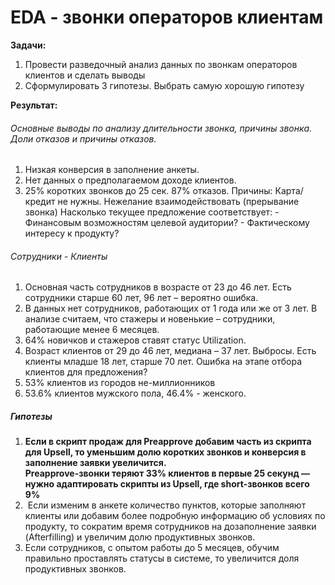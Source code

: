 # EDA  - звонки операторов клиентам

**Задачи:**
1. Провести разведочный анализ данных по звонкам операторов клиентов и сделать выводы
2. Сформулировать 3 гипотезы. Выбрать самую хорошую гипотезу


**Результат:**

###### Основные выводы по анализу длительности звонка, причины звонка. Доли отказов и причины отказов.
1. Низкая конверсия в заполнение анкеты.
2. Нет данных о предполагаемом доходе клиентов.
3. 25% коротких звонков до 25 сек. 87% отказов. Причины:  Карта/кредит не нужны. Нежелание взаимодействовать (прерывание звонка)
Насколько текущее предложение соответствует: - Финансовым возможностям целевой аудитории? - Фактическому интересу к продукту?
###### Сотрудники - Клиенты
1. Основная часть сотрудников в возрасте от 23 до 46 лет. Есть сотрудники старше 60 лет, 96 лет – вероятно ошибка.   
2. В данных нет сотрудников, работающих от 1 года или же от 3 лет. В анализе считаем, что стажеры и новенькие – сотрудники, работающие менее 6 месяцев.  
3. 64% новичков и стажеров ставят статус Utilization.  
4. Возраст клиентов от 29 до 46 лет,  медиана – 37 лет. Выбросы. Есть клиенты младше 18 лет, старше 70 лет. Ошибка на этапе отбора клиентов для предложения?
5. 53% клиентов из городов не-миллионников
6. 53.6% клиентов  мужского пола, 46.4% - женского.
   
##### Гипотезы
1.  **Если в скрипт продаж для Preapprove  добавим часть из скрипта для Upsell, то уменьшим долю коротких звонков и конверсия в заполнение заявки увеличится.  
Preapprove-звонки теряют 33% клиентов в первые  25 секунд — нужно адаптировать скрипты из Upsell, где short-звонков всего 9%**
2.  Если изменим в анкете количество пунктов, которые заполняют клиенты или добавим более подробную информацию об условиях по продукту, то сократим время сотрудников на дозаполнение заявки (Afterfilling) и увеличим долю продуктивных звонков.  
4.  Если сотрудников, с опытом работы до 5 месяцев, обучим правильно проставлять статусы в системе, то увеличится доля продуктивных звонков.   
